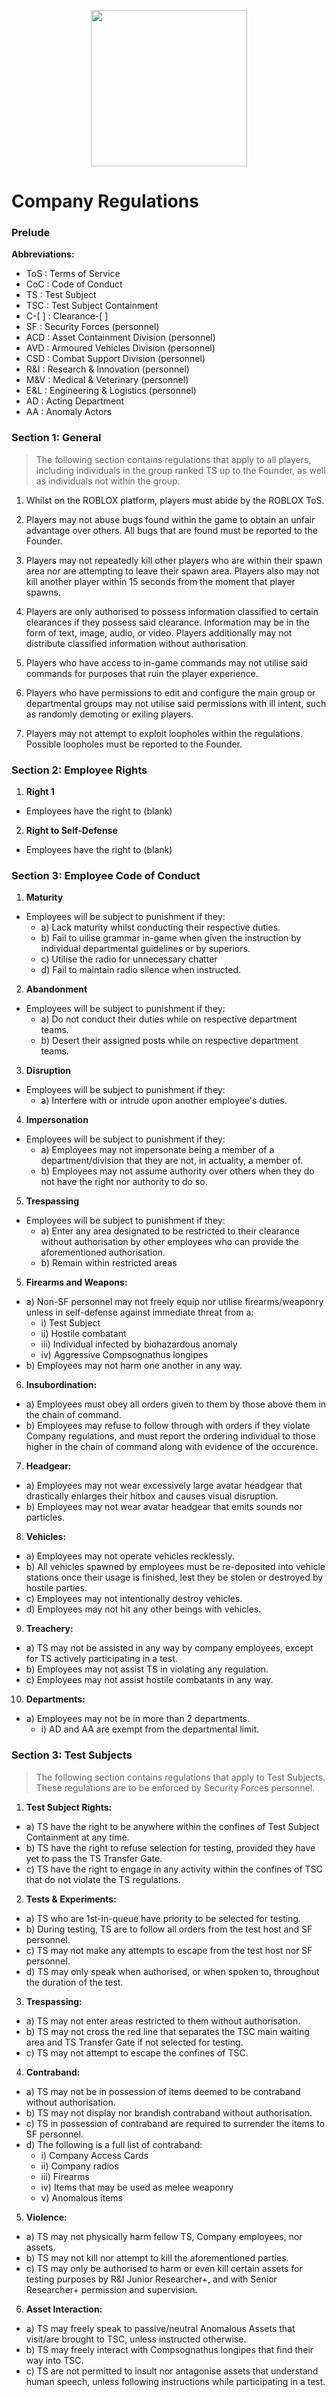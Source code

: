 <p align="center">
  <img src="/../main/Logos%20%26%20Emblems/corvus.png" height="250" width="250"/></center>
</p>

# Company Regulations

### Prelude
**Abbreviations:**
* ToS : Terms of Service
* CoC : Code of Conduct
* TS : Test Subject
* TSC : Test Subject Containment
* C-[ ] : Clearance-[ ]
* SF : Security Forces (personnel)
* ACD : Asset Containment Division (personnel)
* AVD : Armoured Vehicles Division (personnel)
* CSD : Combat Support Division (personnel)
* R&I : Research & Innovation (personnel)
* M&V : Medical & Veterinary (personnel)
* E&L : Engineering & Logistics (personnel)
* AD : Acting Department
* AA : Anomaly Actors

### Section 1: General
> The following section contains regulations that apply to all players, including individuals in the group ranked TS up to the Founder, as well as individuals not within the group.

1) Whilst on the ROBLOX platform, players must abide by the ROBLOX ToS.

2) Players may not abuse bugs found within the game to obtain an unfair advantage over others. All bugs that are found must be reported to the Founder.

3) Players may not repeatedly kill other players who are within their spawn area nor are attempting to leave their spawn area. Players also may not kill another player within 15 seconds from the moment that player spawns.

4) Players are only authorised to possess information classified to certain clearances if they possess said clearance. Information may be in the form of text, image, audio, or video. Players additionally may not distribute classified information without authorisation.

5) Players who have access to in-game commands may not utilise said commands for purposes that ruin the player experience.

6) Players who have permissions to edit and configure the main group or departmental groups may not utilise said permissions with ill intent, such as randomly demoting or exiling players.

7) Players may not attempt to exploit loopholes within the regulations. Possible loopholes must be reported to the Founder.


### Section 2: Employee Rights
1) **Right 1**
* Employees have the right to (blank)

2) **Right to Self-Defense**
* Employees have the right to (blank)

### Section 3: Employee Code of Conduct
1) **Maturity**
* Employees will be subject to punishment if they:
  * a) Lack maturity whilst conducting their respective duties.
  * b) Fail to uilise grammar in-game when given the instruction by individual departmental guidelines or by superiors.
  * c) Utilise the radio for unnecessary chatter
  * d) Fail to maintain radio silence when instructed. 

2) **Abandonment**
* Employees will be subject to punishment if they:
  * a) Do not conduct their duties while on respective department teams.
  * b) Desert their assigned posts while on respective department teams.

3) **Disruption**
* Employees will be subject to punishment if they:
  * a) Interfere with or intrude upon another employee's duties.

4) **Impersonation**
* Employees will be subject to punishment if they:
  * a) Employees may not impersonate being a member of a department/division that they are not, in actuality, a member of.
  * b) Employees may not assume authority over others when they do not have the right nor authority to do so.

5) **Trespassing**
* Employees will be subject to punishment if they:
  * a) Enter any area designated to be restricted to their clearance without authorisation by other employees who can provide the aforementioned authorisation.
  * b) Remain within restricted areas 

5) **Firearms and Weapons:**
* a) Non-SF personnel may not freely equip nor utilise firearms/weaponry unless in self-defense against immediate threat from a:
  * i) Test Subject
  * ii) Hostile combatant
  * iii) Individual infected by biohazardous anomaly
  * iv) Aggressive Compsognathus longipes
* b) Employees may not harm one another in any way.

6) **Insubordination:**
* a) Employees must obey all orders given to them by those above them in the chain of command.
* b) Employees may refuse to follow through with orders if they violate Company regulations, and must report the ordering individual to those higher in the chain of command along with evidence of the occurence.

7) **Headgear:**
* a) Employees may not wear excessively large avatar headgear that drastically enlarges their hitbox and causes visual disruption.
* b) Employees may not wear avatar headgear that emits sounds nor particles.

8) **Vehicles:**
* a) Employees may not operate vehicles recklessly.
* b) All vehicles spawned by employees must be re-deposited into vehicle stations once their usage is finished, lest they be stolen or destroyed by hostile parties.
* c) Employees may not intentionally destroy vehicles.
* d) Employees may not hit any other beings with vehicles.

9) **Treachery:**
* a) TS may not be assisted in any way by company employees, except for TS actively participating in a test.
* b) Employees may not assist TS in violating any regulation.
* c) Employees may not assist hostile combatants in any way.

10) **Departments:**
* a) Employees may not be in more than 2 departments.
  * i) AD and AA are exempt from the departmental limit.

### Section 3: Test Subjects
> The following section contains regulations that apply to Test Subjects.
> These regulations are to be enforced by Security Forces personnel.

1) **Test Subject Rights:**
* a) TS have the right to be anywhere within the confines of Test Subject Containment at any time.
* b) TS have the right to refuse selection for testing, provided they have yet to pass the TS Transfer Gate.
* c) TS have the right to engage in any activity within the confines of TSC that do not violate the TS regulations.

2) **Tests & Experiments:**
* a) TS who are 1st-in-queue have priority to be selected for testing.
* b) During testing, TS are to follow all orders from the test host and SF personnel.
* c) TS may not make any attempts to escape from the test host nor SF personnel.
* d) TS may only speak when authorised, or when spoken to, throughout the duration of the test.

3) **Trespassing:**
* a) TS may not enter areas restricted to them without authorisation.
* b) TS may not cross the red line that separates the TSC main waiting area and TS Transfer Gate if not selected for testing.
* c) TS may not attempt to escape the confines of TSC.

4) **Contraband:**
* a) TS may not be in possession of items deemed to be contraband without authorisation.
* b) TS may not display nor brandish contraband without authorisation.
* c) TS in possession of contraband are required to surrender the items to SF personnel.
* d) The following is a full list of contraband:
  * i) Company Access Cards
  * ii) Company radios
  * iii) Firearms
  * iv) Items that may be used as melee weaponry
  * v) Anomalous items

5) **Violence:**
* a) TS may not physically harm fellow TS, Company employees, nor assets.
* b) TS may not kill nor attempt to kill the aforementioned parties.
* c) TS may only be authorised to harm or even kill certain assets for testing purposes by R&I Junior Researcher+, and with Senior Researcher+ permission and supervision.

6) **Asset Interaction:**
* a) TS may freely speak to passive/neutral Anomalous Assets that visit/are brought to TSC, unless instructed otherwise.
* b) TS may freely interact with Compsognathus longipes that find their way into TSC.
* c) TS are not permitted to insult nor antagonise assets that understand human speech, unless following instructions while participating in a test.